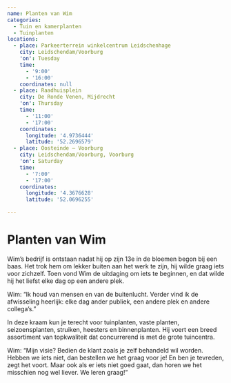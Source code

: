 ```yaml
---
name: Planten van Wim
categories:
  - Tuin en kamerplanten
  - Tuinplanten
locations:
  - place: Parkeerterrein winkelcentrum Leidschenhage
    city: Leidschendam/Voorburg
    'on': Tuesday
    time:
      - '9:00'
      - '16:00'
    coordinates: null
  - place: Raadhuisplein
    city: De Ronde Venen, Mijdrecht
    'on': Thursday
    time:
      - '11:00'
      - '17:00'
    coordinates:
      longitude: '4.9736444'
      latitude: '52.2696579'
  - place: Oosteinde – Voorburg
    city: Leidschendam/Voorburg, Voorburg
    'on': Saturday
    time:
      - '7:00'
      - '17:00'
    coordinates:
      longitude: '4.3676628'
      latitude: '52.0696255'

---
```


# Planten van Wim

Wim’s bedrijf is ontstaan nadat hij op zijn 13e in de bloemen begon bij een baas. Het trok hem om lekker buiten aan het werk te zijn, hij wilde graag iets voor zichzelf. Toen vond Wim de uitdaging om iets te beginnen, en dat wilde hij het liefst elke dag op een andere plek.

Wim: “Ik houd van mensen en van de buitenlucht. Verder vind ik de afwisseling heerlijk: elke dag ander publiek, een andere plek en andere collega’s.”

In deze kraam kun je terecht voor tuinplanten, vaste planten, seizoensplanten, struiken, heesters en binnenplanten. Hij voert een breed assortiment van topkwaliteit dat concurrerend is met de grote tuincentra.

Wim: “Mijn visie? Bedien de klant zoals je zelf behandeld wil worden. Hebben we iets niet, dan bestellen we het graag voor je! En ben je tevreden, zegt het voort. Maar ook als er iets niet goed gaat, dan horen we het misschien nog wel liever. We leren graag!”